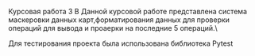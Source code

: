 Курсовая работа 3
В Данной курсовой работе представлена система маскеровки данных карт,форматирования данных для проверки операций для вывода и проаерки на последние 5 операций.\

Для тестирования проекта была использована библиотека Pytest

